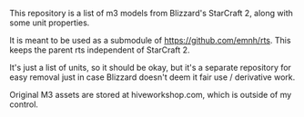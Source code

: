 This repository is a list of m3 models from Blizzard's StarCraft 2,
along with some unit properties.

It is meant to be used as a submodule of https://github.com/emnh/rts.
This keeps the parent rts independent of StarCraft 2.

It's just a list of units, so it should be okay, but it's a separate repository
for easy removal just in case Blizzard doesn't deem it fair use / derivative
work.

Original M3 assets are stored at hiveworkshop.com, which is outside of my control.
